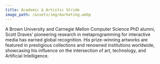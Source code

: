 ```yaml
---
title: Academic & Artistic Stride
image_path: /assets/img/marketing.webp
---
```

A Brown University and Carnegie Mellon Computer Science PhD alumni, Scott Draves’ pioneering research in metaprogramming for interactive media has earned global recognition. His prize-winning artworks are featured in prestigious collections and renowned institutions worldwide, showcasing his influence on the intersection of art, technology, and Artificial Intelligence.